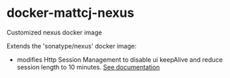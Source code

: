 # docker-mattcj-nexus
Customized nexus docker image

Extends the 'sonatype/nexus' docker image:
- modifies Http Session Management to disable ui keepAlive and reduce session length to 10 minutes. [See documentation](https://support.sonatype.com/entries/38187483-Nexus-HTTP-Session-Management) 

